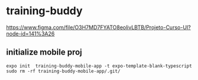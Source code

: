 # training-buddy

https://www.figma.com/file/O3H7MD7FYATO8eolivLBTB/Projeto-Curso-UI?node-id=141%3A26

## initialize mobile proj

`expo init  training-buddy-mobile-app -t expo-template-blank-typescript`
`sudo rm -rf training-buddy-mobile-app/.git/`
